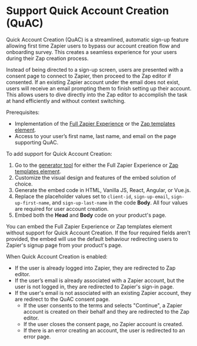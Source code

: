 # Support Quick Account Creation (QuAC)

Quick Account Creation (QuAC) is a streamlined, automatic sign-up feature allowing first time Zapier users to bypass our account creation flow and onboarding survey. This creates a seamless experience for your users during their Zap creation process.

Instead of being directed to a sign-up screen, users are presented with a consent page to connect to Zapier, then proceed to the Zap editor if consented. If an existing Zapier account under the email does not exist, users will receive an email prompting them to finish setting up their account. This allows users to dive directly into the Zap editor to accomplish the task at hand efficiently and without context switching.

Prerequisites:

- Implementation of the [Full Zapier Experience](https://platform.zapier.com/embed/full-zapier-experience) or the [Zap templates element](https://platform.zapier.com/embed/zap-templates).
- Access to your user’s first name, last name, and email on the page supporting QuAC.

To add support for Quick Account Creation:

1. Go to the [generator tool](https://zapier.com/partner/solutions/plug-and-play) for either the Full Zapier Experience or [Zap templates element](https://platform.zapier.com/embed/zap-templates).
2. Customize the visual design and features of the embed solution of choice.
3. Generate the embed code in HTML, Vanilla JS, React, Angular, or Vue.js.
4. Replace the placeholder values set to `client-id`, `sign-up-email`, `sign-up-first-name`, and `sign-up-last-name` in the code **Body**. All four values are required for user account creation.
5. Embed both the **Head** and **Body** code on your product's page.

You can embed the Full Zapier Experience or Zap templates element without support for Quick Account Creation. If the four required fields aren’t provided, the embed will use the default behaviour redirecting users to Zapier's signup page from your product's page.

When Quick Account Creation is enabled:
- If the user is already logged into Zapier, they are redirected to Zap editor.
- If the user’s email is already associated with a Zapier account, but the user is not logged in, they are redirected to Zapier's sign-in page.
- If the user's email is not associated with an existing Zapier account, they are redirect to the QuAC consent page.
  - If the user consents to the terms and selects "Continue", a Zapier account is created on their behalf and they are redirected to the Zap editor.
  - If the user closes the consent page, no Zapier account is created.
  - If there is an error creating an account, the user is redirected to an error page.
